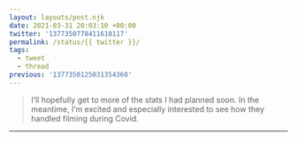 ```yaml
---
layout: layouts/post.njk
date: 2021-03-31 20:03:10 +00:00
twitter: '1377350778411610117'
permalink: /status/{{ twitter }}/
tags: 
  - tweet
  - thread
previous: '1377350125031354368'
---
```


> I’ll hopefully get to more of the stats I had planned soon. In the meantime, I’m excited and especially interested to see how they handled filming during Covid.

---
